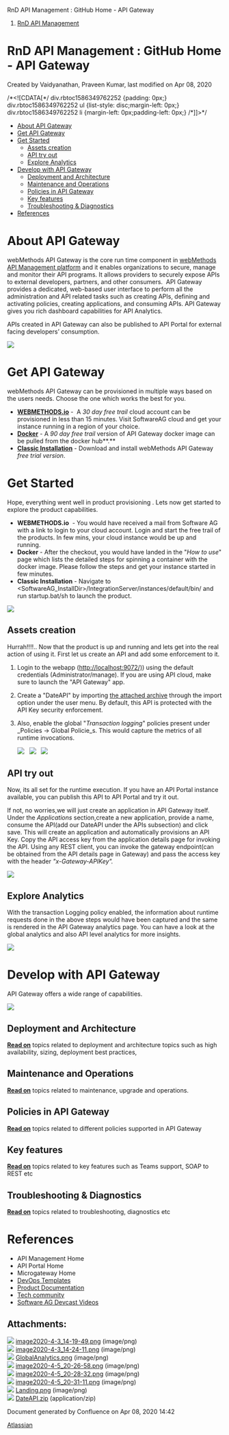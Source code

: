 RnD API Management : GitHub Home - API Gateway  

1.  [RnD API Management](index.html)

RnD API Management : GitHub Home - API Gateway
==============================================

Created by Vaidyanathan, Praveen Kumar, last modified on Apr 08, 2020

/\*<!\[CDATA\[\*/ div.rbtoc1586349762252 {padding: 0px;} div.rbtoc1586349762252 ul {list-style: disc;margin-left: 0px;} div.rbtoc1586349762252 li {margin-left: 0px;padding-left: 0px;} /\*\]\]>\*/

*   [About API Gateway](#GitHubHome-APIGateway-AboutAPIGateway)
*   [Get API Gateway](#GitHubHome-APIGateway-GetAPIGateway) 
*   [Get Started](#GitHubHome-APIGateway-GetStarted)
    *   [Assets creation](#GitHubHome-APIGateway-Assetscreation)
    *   [API try out](#GitHubHome-APIGateway-APItryout)
    *   [Explore Analytics](#GitHubHome-APIGateway-ExploreAnalytics)
*   [Develop with API Gateway](#GitHubHome-APIGateway-DevelopwithAPIGateway) 
    *   [Deployment and Architecture](#GitHubHome-APIGateway-DeploymentandArchitecture) 
    *   [Maintenance and Operations](#GitHubHome-APIGateway-MaintenanceandOperations) 
    *   [Policies in API Gateway](#GitHubHome-APIGateway-PoliciesinAPIGateway) 
    *   [Key features](#GitHubHome-APIGateway-Keyfeatures) 
    *   [Troubleshooting & Diagnostics](#GitHubHome-APIGateway-Troubleshooting&Diagnostics) 
*   [References](#GitHubHome-APIGateway-References)

About API Gateway
=================

webMethods API Gateway is the core run time component in [webMethods API Management platform](https://www.softwareag.com/corporate/products/api/default.html) and it enables organizations to secure, manage and monitor their API programs. It allows providers to securely expose APIs to external developers, partners, and other consumers.  API Gateway provides a dedicated, web-based user interface to perform all the administration and API related tasks such as creating APIs, defining and activating policies, creating applications, and consuming APIs. API Gateway gives you rich dashboard capabilities for API Analytics. 

APIs created in API Gateway can also be published to API Portal for external facing developers’ consumption. 

![](attachments/651659260/651659423.png)

Get API Gateway 
================

webMethods API Gateway can be provisioned in multiple ways based on the users needs. Choose the one which works the best for you. 

*   **[WEBMETHODS.io](https://www.softwareag.cloud/site/product/webmethods-api.html)** \-  A _30 day free trail_ cloud account can be provisioned in less than 15 minutes. Visit SoftwareAG cloud and get your instance running in a region of your choice.
*   [**Docker**](https://hub.docker.com/_/softwareag-apigateway) \- A _90 day free trail_ version of API Gateway docker image can be pulled from the docker hub**.** 
*   **[Classic Installation](http://techcommunity.softwareag.com/pwiki/-/wiki/Main/Guide%20to%20Downloading%20and%20installing%20the%20webMethods%20Free%20Trial%20Version)** \- Download and install webMethods API Gateway _free trial version_.                      

Get Started
===========

Hope, everything went well in product provisioning . Lets now get started to explore the product capabilities. 

*   ****WEBMETHODS.io****  - You would have received a mail from Software AG with a link to login to your cloud account. Login and start the free trail of the products. In few mins, your cloud instance would be up and running. 
*   **Docker** - After the checkout, you would have landed in the "_How to use_" page which lists the detailed steps for spinning a container with the docker image. Please follow the steps and get your instance started in few minutes.
*   **Classic Installation** \- Navigate to <SoftwareAG\_InstallDir>/IntegrationServer/instances/default/bin/ and run startup.bat/sh to launch the product.

![](attachments/651659260/651661280.png)

Assets creation
---------------

Hurrah!!!!.. Now that the product is up and running and lets get into the real action of using it. First let us create an API and add some enforcement to it.

1.  Login to the webapp ([http://localhost:9072/)](http://localhost:9072/)) using the default credentials (Administrator/manage). If you are using API cloud, make sure to launch the "API Gateway" app. 
    
2.  Create a "DateAPI" by importing [the attached archive](attachments/651659260/651661834.zip) through the import option under the user menu. By default, this API is protected with the API Key security enforcement.
    
3.  Also, enable the global "_Transaction logging_" policies present under  _Policies → Global Policie_s. This would capture the metrics of all runtime invocations.
    
      
    ![](attachments/651659260/651661276.png)   ![](attachments/647682418/647682622.png)   ![](attachments/651659260/651661277.png)
    

API try out
-----------

Now, its all set for the runtime execution. If you have an API Portal instance available, you can publish this API to API Portal and try it out.

If not, no worries,we will just create an application in API Gateway itself. Under the _Applications_ section,create a new application, provide a name, consume the API(add our DateAPI under the APIs subsection) and click save. This will create an application and automatically provisions an API Key. Copy the API access key from the application details page for invoking the API. Using any REST client, you can invoke the gateway endpoint(can be obtained from the API details page in Gateway) and pass the access key with the header _"x-Gateway-APIKey"._

 _![](attachments/651659260/651661279.png)_ 

Explore Analytics
-----------------

With the transaction Logging policy enabled, the information about runtime requests done in the above steps would have been captured and the same is rendered in the API Gateway analytics page. You can have a look at the global analytics and also API level analytics for more insights.

 _![](attachments/651659260/651661275.png)_ 

Develop with API Gateway 
=========================

API Gateway offers a wide range of capabilities. 

![](attachments/651659260/651659438.png)

Deployment and Architecture 
----------------------------

[**Read on**](https://iwiki.eur.ad.sag/display/RNDWMGDM/Topics+on+Deployment+and+Architecture) topics related to deployment and architecture topics such as high availability, sizing, deployment best practices, 

Maintenance and Operations  
----------------------------

**[Read on](https://iwiki.eur.ad.sag/display/RNDWMGDM/Topics+on+Maintenance+and+Operations)** topics related to maintenance, upgrade and operations.

Policies in API Gateway 
------------------------

[**Read on**](https://iwiki.eur.ad.sag/display/RNDWMGDM/Topics+on+Policies+in+API+Gateway) topics related to different policies supported in API Gateway

Key features 
-------------

**[Read on](https://iwiki.eur.ad.sag/display/RNDWMGDM/Topics+on+key+features+in+API+Gateway)** topics related to key features such as Teams support, SOAP to REST etc

Troubleshooting & Diagnostics 
------------------------------

[**Read on**](https://iwiki.eur.ad.sag/pages/viewpage.action?pageId=651660921) topics related to troubleshooting, diagnostics etc 

References
==========

*   API Management Home 
*   API Portal Home 
*   Microgateway Home 
*   [DevOps Templates](https://github.com/SoftwareAG/sagdevops-templates) 
*   [Product Documentation](https://docs.webmethods.io/) 
*   [Tech community](http://techcommunity.softwareag.com/pwiki/-/wiki/tag/api-gateway) 
*   [Software AG Devcast Videos](https://www.youtube.com/results?search_query=software+ag+devcast) 

  

  

Attachments:
------------

![](images/icons/bullet_blue.gif) [image2020-4-3\_14-19-49.png](attachments/651659260/651659423.png) (image/png)  
![](images/icons/bullet_blue.gif) [image2020-4-3\_14-24-11.png](attachments/651659260/651659438.png) (image/png)  
![](images/icons/bullet_blue.gif) [GlobalAnalytics.png](attachments/651659260/651661275.png) (image/png)  
![](images/icons/bullet_blue.gif) [image2020-4-5\_20-26-58.png](attachments/651659260/651661276.png) (image/png)  
![](images/icons/bullet_blue.gif) [image2020-4-5\_20-28-32.png](attachments/651659260/651661277.png) (image/png)  
![](images/icons/bullet_blue.gif) [image2020-4-5\_20-31-11.png](attachments/651659260/651661279.png) (image/png)  
![](images/icons/bullet_blue.gif) [Landing.png](attachments/651659260/651661280.png) (image/png)  
![](images/icons/bullet_blue.gif) [DateAPI.zip](attachments/651659260/651661834.zip) (application/zip)  

Document generated by Confluence on Apr 08, 2020 14:42

[Atlassian](http://www.atlassian.com/)
